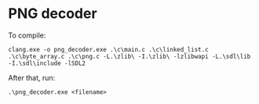 # PNG decoder

To compile:
```
clang.exe -o png_decoder.exe .\c\main.c .\c\linked_list.c .\c\byte_array.c .\c\png.c -L.\zlib\ -I.\zlib\ -lzlibwapi -L.\sdl\lib -I.\sdl\include -lSDL2 
```

After that, run:
```
.\png_decoder.exe <filename>
```